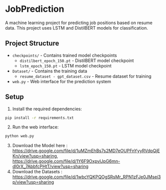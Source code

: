 ﻿# JobPrediction

A machine learning project for predicting job positions based on resume data. This project uses LSTM and DistilBERT models for classification.

## Project Structure

- `checkpoints/` - Contains trained model checkpoints
  - `distilbert_epoch_150.pt` - DistilBERT model checkpoint
  - `lstm_epoch_150.pt` - LSTM model checkpoint
- `Dataset/` - Contains the training data
  - `resume_dataset - gpt_dataset.csv` - Resume dataset for training
- `web.py` - Web interface for the prediction system

## Setup

1. Install the required dependencies:
```bash
pip install -r requirements.txt
```

2. Run the web interface:
```bash
python web.py
```
3. Download the Model here : https://drive.google.com/file/d/1uMZmEhBs7s2MD7eOUPFnYyyRVdpQjEKn/view?usp=sharing, https://drive.google.com/file/d/1Y6F9OxpvlJpG6mn-dl0rX_7AbbfcPHtT/view?usp=sharing
4. Download the Datasets : https://drive.google.com/file/d/1wbcYQKPQOgSRsMr_RPN1zFJe0JMsei3p/view?usp=sharing
